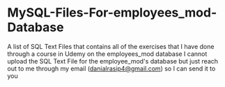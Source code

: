 # MySQL-Files-For-employees_mod-Database
A list of SQL Text Files that contains all of the exercises that I have done through a course in Udemy on the employees_mod database 
I cannot upload the SQL Text File for the employee_mod's database but just reach out to me through my email (danialrasip4@gmail.com) so I can send it to you

